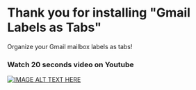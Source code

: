 # Thank you for installing "Gmail Labels as Tabs"

Organize your Gmail mailbox labels as tabs!

### Watch 20 seconds video on Youtube

[![IMAGE ALT TEXT HERE](https://img.youtube.com/vi/XF5KXcwmlmo/0.jpg)](https://www.youtube.com/watch?v=XF5KXcwmlmo)
